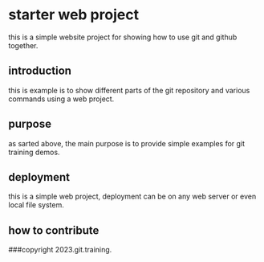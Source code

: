 # starter web project
 this is a simple website project for showing how to use git and github together.
 
## introduction
this is example is to show different parts of the git repository and various commands using a web project.

## purpose
as sarted above, the main purpose is to provide simple examples for git training demos.

## deployment
this is a simple web project, deployment can be on any web server or even local file system.

## how to contribute

###copyright
2023.git.training.